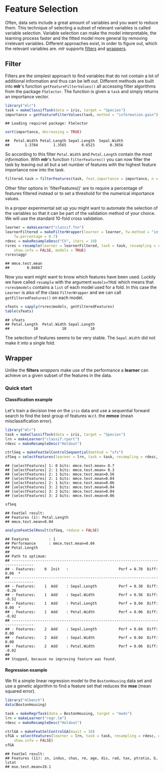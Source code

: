 Feature Selection
==================

Often, data sets include a great amount of variables and you want to reduce them. 
This technique of selecting a subset of relevant variables is called variable selection. 
Variable selection can make the model interpretable, the learning process faster and the fitted model more general by removing irrelevant variables. 
Different approaches exist, in order to figure out, which the relevant variables are.
*mlr* supports [filters](#Filter) and [wrappers](#Wrapper).

Filter
------

Filters are the simplest approach to find variables that do not contain a lot of additional information and thus can be left out.
Different methods are built into **mlr**'s function `getFeatureFilterValues()` all accessing filter algorithms from the package `FSelector`.
The function is given a `task` and simply returns an importance vector.

```r
library("mlr")
task = makeClassifTask(data = iris, target = "Species")
importance = getFeatureFilterValues(task, method = "information.gain")
```

```
## Loading required package: FSelector
```

```r
sort(importance, decreasing = TRUE)
```

```
##  Petal.Width Petal.Length Sepal.Length  Sepal.Width 
##       1.3784       1.3565       0.6523       0.3856
```

So according to this filter `Petal.Width` and `Petal.Length` contain the most *information*.
With **mlr**'s function `filterFeatures()` you can now filter the task by leaving out all
but a set number of features with the highest feature importance now into the task. 

```r
filtered.task = filterFeatures(task, feat.importance = importance, n = 2L)
```

Other filter options in `filterFeatures()' are to require a percentage of features filtered instead or to set a threshold for the numerical importance values.

In a proper experimental set up you might want to automate the selection of the variables so that it can be part of the validation method of your choice.
We will use the standard 10-fold cross validation.

```r
learner = makeLearner("classif.fnn")
learnerFiltered = makeFilterWrapper(learner = learner, fw.method = "information.gain", 
    fw.percentage = 0.7)
rdesc = makeResampleDesc("CV", iters = 10)
rsres = resample(learner = learnerFiltered, task = task, resampling = rdesc, 
    show.info = FALSE, models = TRUE)
rsres$aggr
```

```
## mmce.test.mean 
##        0.04667
```

Now you want might want to know which features have been used.
Luckily we have called `resample` with the argument `models=TRUE` which means that `rsres$models` contains a `list` of each model used for a fold.
In this case the `Learner` is also of the class `FilterWrapper` and we can call `getFilteredFeatures()` on each model.

```r
sfeats = sapply(rsres$models, getFilteredFeatures)
table(sfeats)
```

```
## sfeats
## Petal.Length  Petal.Width Sepal.Length 
##           10           10           10
```

The selection of features seems to be very stable.
The `Sepal.Width` did not make it into a single fold.

Wrapper
-------

Unlike the **filters** *wrappers* make use of the performance a **learner** can achieve on a given subset of the features in the data.

### Quick start

#### Classification example

Let's train a decision tree on the ``iris`` data and use a sequential forward search to find the best group of features w.r.t. the **mmce** (mean misclassification error).


```r
library("mlr")
task = makeClassifTask(data = iris, target = "Species")
lrn = makeLearner("classif.rpart")
rdesc = makeResampleDesc("Holdout")

ctrlSeq = makeFeatSelControlSequential(method = "sfs")
sfSeq = selectFeatures(learner = lrn, task = task, resampling = rdesc, control = ctrlSeq)
```

```
## [selectFeatures] 1: 0 bits: mmce.test.mean= 0.7
## [selectFeatures] 2: 1 bits: mmce.test.mean= 0.3
## [selectFeatures] 2: 1 bits: mmce.test.mean=0.56
## [selectFeatures] 2: 1 bits: mmce.test.mean=0.04
## [selectFeatures] 2: 1 bits: mmce.test.mean=0.06
## [selectFeatures] 3: 2 bits: mmce.test.mean=0.04
## [selectFeatures] 3: 2 bits: mmce.test.mean=0.04
## [selectFeatures] 3: 2 bits: mmce.test.mean=0.06
```

```r
sfSeq
```

```
## FeatSel result:
## Features (1): Petal.Length
## mmce.test.mean=0.04
```

```r
analyzeFeatSelResult(sfSeq, reduce = FALSE)
```

```
## Features         : 1
## Performance      : mmce.test.mean=0.04
## Petal.Length
## 
## Path to optimum:
## --------------------------------------------------------------------------------
## - Features:    0  Init   :                       Perf = 0.70  Diff:  0.00  *
## --------------------------------------------------------------------------------
## - Features:    1  Add    : Sepal.Length          Perf = 0.30  Diff: -0.26   
## - Features:    1  Add    : Sepal.Width           Perf = 0.56  Diff: -0.52   
## - Features:    1  Add    : Petal.Length          Perf = 0.04  Diff:  0.00  *
## - Features:    1  Add    : Petal.Width           Perf = 0.06  Diff: -0.02   
## --------------------------------------------------------------------------------
## - Features:    2  Add    : Sepal.Length          Perf = 0.04  Diff:  0.00   
## - Features:    2  Add    : Sepal.Width           Perf = 0.04  Diff:  0.00   
## - Features:    2  Add    : Petal.Width           Perf = 0.06  Diff: -0.02   
## 
## Stopped, because no improving feature was found.
```



#### Regression example

We fit a simple linear regression model to the ``BostonHousing`` data set and use a genetic algorithm to find a feature set that reduces the **mse** (mean squared error).


```r
library("mlbench")
data(BostonHousing)

task = makeRegrTask(data = BostonHousing, target = "medv")
lrn = makeLearner("regr.lm")
rdesc = makeResampleDesc("Holdout")

ctrlGA = makeFeatSelControlGA(maxit = 10)
sfGA = selectFeatures(learner = lrn, task = task, resampling = rdesc, control = ctrlGA, 
    show.info = FALSE)
sfGA
```

```
## FeatSel result:
## Features (11): zn, indus, chas, rm, age, dis, rad, tax, ptratio, b, lstat
## mse.test.mean=19.1
```


